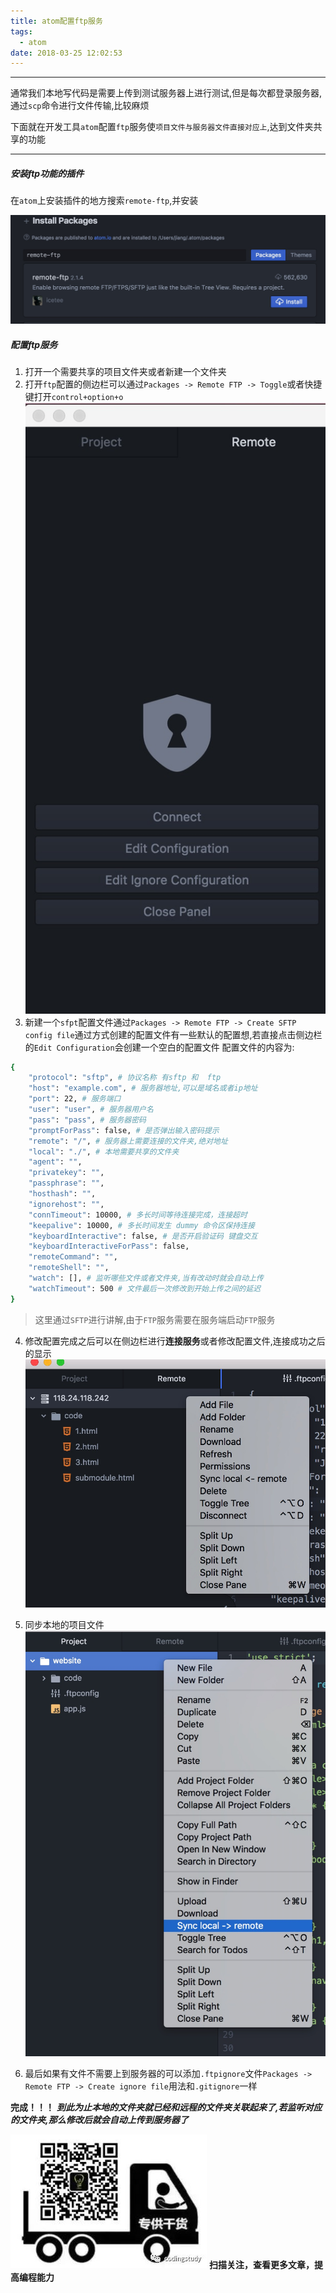 ```yaml
---
title: atom配置ftp服务
tags:
  - atom
date: 2018-03-25 12:02:53
---
```


----------------------------------------------

通常我们本地写代码是需要上传到测试服务器上进行测试,但是每次都登录服务器,通过`scp`命令进行文件传输,比较麻烦

下面就在开发工具`atom`配置`ftp`服务使`项目文件与服务器文件直接对应上`,达到文件夹共享的功能

----------------------------------------------
<!--more-->

##### 安装ftp功能的插件

在`atom`上安装插件的地方搜索`remote-ftp`,并安装

![alt](/images/atom配置ftp服务/ftp_install.jpg)

##### 配置ftp服务

1. 打开一个需要共享的项目文件夹或者新建一个文件夹
2. 打开`ftp`配置的侧边栏可以通过`Packages -> Remote FTP -> Toggle`或者快捷键打开`control+option+o`
![alt](/images/atom配置ftp服务/ftp_sidebar.jpg)
3. 新建一个`sfpt`配置文件通过`Packages -> Remote FTP -> Create SFTP config file`通过方式创建的配置文件有一些默认的配置想,若直接点击侧边栏的`Edit Configuration`会创建一个空白的配置文件
配置文件的内容为:
```sh
{
    "protocol": "sftp", # 协议名称 有sftp 和  ftp
    "host": "example.com", # 服务器地址,可以是域名或者ip地址
    "port": 22, # 服务端口
    "user": "user", # 服务器用户名
    "pass": "pass", # 服务器密码
    "promptForPass": false, # 是否弹出输入密码提示
    "remote": "/", # 服务器上需要连接的文件夹,绝对地址
    "local": "./", # 本地需要共享的文件夹
    "agent": "",
    "privatekey": "",
    "passphrase": "",
    "hosthash": "",
    "ignorehost": "",
    "connTimeout": 10000, # 多长时间等待连接完成，连接超时
    "keepalive": 10000, # 多长时间发生 dummy 命令区保持连接
    "keyboardInteractive": false, # 是否开启验证码 键盘交互
    "keyboardInteractiveForPass": false,
    "remoteCommand": "",
    "remoteShell": "",
    "watch": [], # 监听哪些文件或者文件夹,当有改动时就会自动上传
    "watchTimeout": 500 # 文件最后一次修改到开始上传之间的延迟
}
```
>这里通过`SFTP`进行讲解,由于`FTP`服务需要在服务端启动`FTP`服务

4. 修改配置完成之后可以在侧边栏进行**连接服务**或者修改配置文件,连接成功之后的显示
![alt](/images/atom配置ftp服务/ftp_success.jpg)

5. 同步本地的项目文件
![alt](/images/atom配置ftp服务/ftp_sync.jpg)

6. 最后如果有文件不需要上到服务器的可以添加`.ftpignore`文件`Packages -> Remote FTP -> Create ignore file`用法和`.gitignore`一样

**完成！！！** ***到此为止本地的文件夹就已经和远程的文件夹关联起来了,若监听对应的文件夹,那么修改后就会自动上传到服务器了***

![alt](/images/Wechatcode.jpg)
**扫描关注，查看更多文章，提高编程能力**